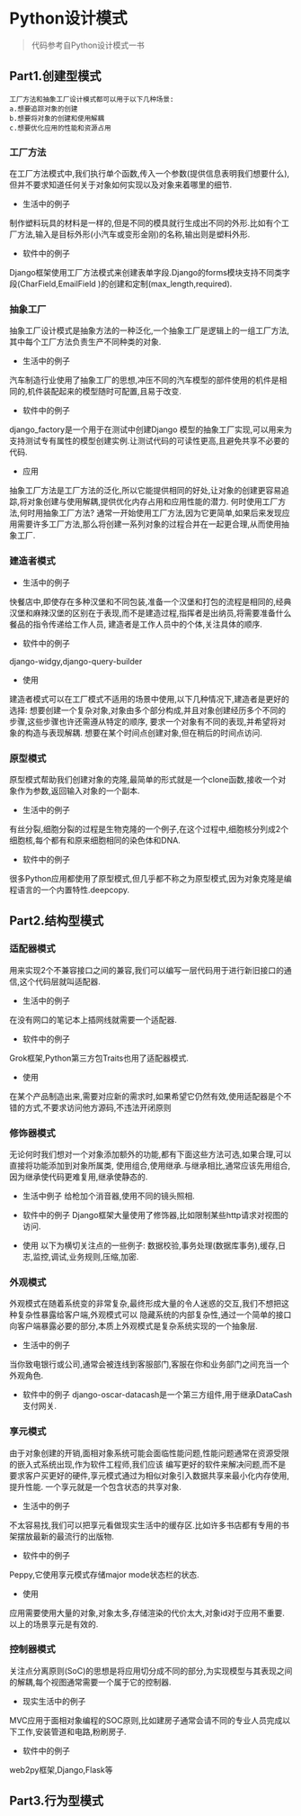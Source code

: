 # Python设计模式

> 代码参考自Python设计模式一书

## Part1.创建型模式
```text
工厂方法和抽象工厂设计模式都可以用于以下几种场景:
a.想要追踪对象的创建
b.想要将对象的创建和使用解耦
c.想要优化应用的性能和资源占用
```
### 工厂方法
在工厂方法模式中,我们执行单个函数,传入一个参数(提供信息表明我们想要什么),但并不要求知道任何关于对象如何实现以及对象来着哪里的细节.
- 生活中的例子

制作塑料玩具的材料是一样的,但是不同的模具就行生成出不同的外形.比如有个工厂方法,输入是目标外形(小汽车或变形金刚)的名称,输出则是塑料外形.

- 软件中的例子

Django框架使用工厂方法模式来创建表单字段.Django的forms模块支持不同类字段(CharField,EmailField
)的创建和定制(max_length,required).

### 抽象工厂
抽象工厂设计模式是抽象方法的一种泛化,一个抽象工厂是逻辑上的一组工厂方法,其中每个工厂方法负责生产不同种类的对象.

- 生活中的例子

汽车制造行业使用了抽象工厂的思想,冲压不同的汽车模型的部件使用的机件是相同的,机件装配起来的模型随时可配置,且易于改变.

- 软件中的例子

django_factory是一个用于在测试中创建Django
模型的抽象工厂实现,可以用来为支持测试专有属性的模型创建实例.让测试代码的可读性更高,且避免共享不必要的代码.

- 应用

抽象工厂方法是工厂方法的泛化,所以它能提供相同的好处,让对象的创建更容易追踪,将对象创建与使用解耦,提供优化内存占用和应用性能的潜力.
何时使用工厂方法,何时用抽象工厂方法? 通常一开始使用工厂方法,因为它更简单,如果后来发现应用需要许多工厂方法,那么将创建一系列对象的过程合并在一起更合理,从而使用抽象工厂.

### 建造者模式

- 生活中的例子

快餐店中,即使存在多种汉堡和不同包装,准备一个汉堡和打包的流程是相同的,经典汉堡和麻辣汉堡的区别在于表现,而不是建造过程,指挥者是出纳员,将需要准备什么餐品的指令传递给工作人员,
建造者是工作人员中的个体,关注具体的顺序.

- 软件中的例子

django-widgy,django-query-builder

- 使用

建造者模式可以在工厂模式不适用的场景中使用,以下几种情况下,建造者是更好的选择:
想要创建一个复杂对象,对象由多个部分构成,并且对象创建经历多个不同的步骤,这些步骤也许还需遵从特定的顺序,
要求一个对象有不同的表现,并希望将对象的构造与表现解耦.
想要在某个时间点创建对象,但在稍后的时间点访问.

### 原型模式

原型模式帮助我们创建对象的克隆,最简单的形式就是一个clone函数,接收一个对象作为参数,返回输入对象的一个副本.

- 生活中的例子

有丝分裂,细胞分裂的过程是生物克隆的一个例子,在这个过程中,细胞核分列成2个细胞核,每个都有和原来细胞相同的染色体和DNA.

- 软件中的例子

很多Python应用都使用了原型模式,但几乎都不称之为原型模式,因为对象克隆是编程语言的一个内置特性.deepcopy.


## Part2.结构型模式

### 适配器模式

用来实现2个不兼容接口之间的兼容,我们可以编写一层代码用于进行新旧接口的通信,这个代码层就叫适配器.

- 生活中的例子

在没有网口的笔记本上插网线就需要一个适配器.

- 软件中的例子

Grok框架,Python第三方包Traits也用了适配器模式.

- 使用

在某个产品制造出来,需要对应新的需求时,如果希望它仍然有效,使用适配器是个不错的方式,不要求访问他方源码,不违法开闭原则

### 修饰器模式

无论何时我们想对一个对象添加额外的功能,都有下面这些方法可选,如果合理,可以直接将功能添加到对象所属类,
使用组合,使用继承.与继承相比,通常应该先用组合,因为继承使代码更难复用,继承使静态的.

- 生活中例子
给枪加个消音器,使用不同的镜头照相.

- 软件中的例子
Django框架大量使用了修饰器,比如限制某些http请求对视图的访问.

- 使用
以下为横切关注点的一些例子: 数据校验,事务处理(数据库事务),缓存,日志,监控,调试,业务规则,压缩,加密.

### 外观模式
外观模式在随着系统变的非常复杂,最终形成大量的令人迷惑的交互,我们不想把这种复杂性暴露给客户端,外观模式可以
隐藏系统的内部复杂性,通过一个简单的接口向客户端暴露必要的部分,本质上外观模式是复杂系统实现的一个抽象层.

- 生活中的例子

当你致电银行或公司,通常会被连线到客服部门,客服在你和业务部门之间充当一个外观角色.

- 软件中的例子
django-oscar-datacash是一个第三方组件,用于继承DataCash支付网关.

### 享元模式
由于对象创建的开销,面相对象系统可能会面临性能问题,性能问题通常在资源受限的嵌入式系统出现,作为软件工程师,我们应该
编写更好的软件来解决问题,而不是要求客户买更好的硬件,享元模式通过为相似对象引入数据共享来最小化内存使用,提升性能.
一个享元就是一个包含状态的共享对象.

- 生活中的例子

不太容易找,我们可以把享元看做现实生活中的缓存区.比如许多书店都有专用的书架摆放最新的最流行的出版物.

- 软件中的例子

Peppy,它使用享元模式存储major mode状态栏的状态.

- 使用

应用需要使用大量的对象,对象太多,存储渲染的代价太大,对象id对于应用不重要.以上的场景享元是有效的.

### 控制器模式
关注点分离原则(SoC)的思想是将应用切分成不同的部分,为实现模型与其表现之间的解耦,每个视图通常需要一个属于它的控制器.

- 现实生活中的例子

MVC应用于面相对象编程的SOC原则,比如建房子通常会请不同的专业人员完成以下工作,安装管道和电路,粉刷房子.

- 软件中的例子

web2py框架,Django,Flask等

## Part3.行为型模式